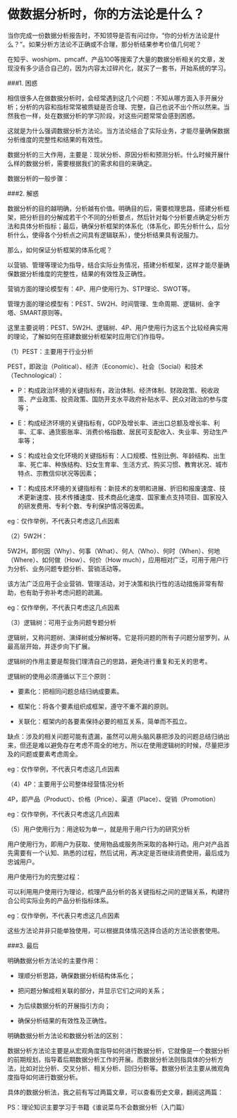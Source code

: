 # 做数据分析时，你的方法论是什么？ 

 
当你完成一份数据分析报告时，不知领导是否有问过你，“你的分析方法论是什么？”。如果分析方法论不正确或不合理，那分析结果参考价值几何呢？







在知乎、woshipm、pmcaff、产品100等搜索了大量的数据分析相关的文章，发现没有多少适合自己的，因为内容太过碎片化，就买了一套书，开始系统的学习。



###1. 困惑

相信很多人在做数据分析时，会经常遇到这几个问题：不知从哪方面入手开展分析；分析的内容和指标常常被质疑是否合理、完整，自己也说不出个所以然来。当然我也一样，处在数据分析的学习阶段，对这些问题常常会感到困惑。



这就是为什么强调数据分析方法论。当方法论结合了实际业务，才能尽量确保数据分析维度的完整性和结果的有效性。



数据分析的三大作用，主要是：现状分析、原因分析和预测分析。什么时候开展什么样的数据分析，需要根据我们的需求和目的来确定。



数据分析的一般步骤：





###2. 解惑

数据分析的目的越明确，分析越有价值。明确目的后，需要梳理思路，搭建分析框架，把分析目的分解成若干个不同的分析要点，然后针对每个分析要点确定分析方法和具体分析指标；最后，确保分析框架的体系化（体系化，即先分析什么，后分析什么，使得各个分析点之间具有逻辑联系），使分析结果具有说服力。



那么，如何保证分析框架的体系化呢？

以营销、管理等理论为指导，结合实际业务情况，搭建分析框架，这样才能尽量确保数据分析维度的完整性，结果的有效性及正确性。

营销方面的理论模型有：4P、用户使用行为、STP理论、SWOT等。

管理方面的理论模型有：PEST、5W2H、时间管理、生命周期、逻辑树、金字塔、SMART原则等。

这里主要说明：PEST、5W2H、逻辑树、4P、用户使用行为这五个比较经典实用的理论，了解如何在搭建数据分析框架时应用它们作指导。



（1）PEST：主要用于行业分析



PEST，即政治（Political）、经济（Economic）、社会（Social）和技术（Technological）：



* P：构成政治环境的关键指标有，政治体制、经济体制、财政政策、税收政策、产业政策、投资政策、国防开支水平政府补贴水平、民众对政治的参与度等；


* E：构成经济环境的关键指标有，GDP及增长率、进出口总额及增长率、利率、汇率、通货膨胀率、消费价格指数、居民可支配收入、失业率、劳动生产率等；



* S：构成社会文化环境的关键指标有：人口规模、性别比例、年龄结构、出生率、死亡率、种族结构、妇女生育率、生活方式、购买习惯、教育状况、城市特点、宗教信仰状况等因素；



* T：构成技术环境的关键指标有：新技术的发明和进展、折旧和报废速度、技术更新速度、技术传播速度、技术商品化速度、国家重点支持项目、国家投入的研发费用、专利个数、专利保护情况等因素。



eg：仅作举例，不代表只考虑这几点因素





（2）5W2H：



5W2H，即何因（Why）、何事（What）、何人（Who）、何时（When）、何地（Where）、如何做（How）、何价（How much），应用相对广泛，可用于用户行为分析、业务问题专题分析、营销活动等。

该方法广泛应用于企业营销、管理活动，对于决策和执行性的活动措施非常有帮助，也有助于弥补考虑问题的疏漏。

eg：仅作举例，不代表只考虑这几点因素







（3）逻辑树：可用于业务问题专题分析



逻辑树，又称问题树、演绎树或分解树等。它是将问题的所有子问题分层罗列，从最高层开始，并逐步向下扩展。

逻辑树的作用主要是帮我们理清自己的思路，避免进行重复和无关的思考。

逻辑树的使用必须遵循以下三个原则：



* 要素化：把相同问题总结归纳成要素。

* 框架化：将各个要素组织成框架，遵守不重不漏的原则。

* 关联化：框架内的各要素保持必要的相互关系，简单而不孤立。

缺点：涉及的相关问题可能有遗漏，虽然可以用头脑风暴把涉及的问题总结归纳出来，但还是难以避免存在考虑不周全的地方。所以在使用逻辑树的时候，尽量把涉及的问题或要素考虑周全。

eg：仅作举例，不代表只考虑这几点因素







（4）4P：主要用于公司整体经营情况分析

4P，即产品（Product）、价格（Price）、渠道（Place）、促销（Promotion）

eg：仅作举例，不代表只考虑这几点因素





（5）用户使用行为：用途较为单一，就是用于用户行为的研究分析



用户使用行为，即用户为获取、使用物品或服务所采取的各种行动。用户对产品首先需要有一个认知、熟悉的过程，然后试用，再决定是否继续消费使用，最后成为忠诚用户。

用户使用行为的完整过程：





可以利用用户使用行为理论，梳理产品分析的各关键指标之间的逻辑关系，构建符合公司实际业务的产品分析指标体系。

eg：仅作举例，不代表只考虑这几点因素





这些方法论并非只能单独使用，可以根据具体情况选择合适的方法论嵌套使用。



###3. 最后



明确数据分析方法论的主要作用：

* 理顺分析思路，确保数据分析结构体系化；

* 把问题分解成相关联的部分，并显示它们之间的关系；

* 为后续数据分析的开展指引方向；

* 确保分析结果的有效性及正确性。

明确数据分析方法论和数据分析法的区别：



数据分析方法论主要是从宏观角度指导如何进行数据分析，它就像是一个数据分析的前期规划，指导着后期数据分析工作的开展。而数据分析法则指具体的分析方法，比如对比分析、交叉分析、相关分析、回归分析等。数据分析法主要从微观角度指导如何进行数据分析。

具体的数据分析法，我之前有写过两篇文章，可以查看历史文章，翻阅这两篇：

PS：理论知识主要学习于书籍《谁说菜鸟不会数据分析（入门篇）


